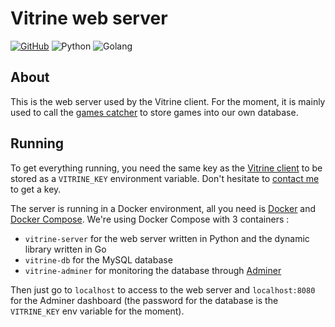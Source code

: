 # Vitrine web server
[![GitHub](https://img.shields.io/github/license/vitrine-app/vitrine.svg?style=flat-square)](/LICENSE.md)
![Python](https://img.shields.io/badge/python-3.6-blue.svg?style=flat-square)
![Golang](https://img.shields.io/badge/golang-1.10-lightblue.svg?style=flat-square)

## About
This is the web server used by the Vitrine client.
For the moment, it is mainly used to call the [games catcher](https://github.com/vitrine-app/games-catcher) to store games into our own database.

## Running
To get everything running, you need the same key as the [Vitrine client](https://github.com/vitrine-app/vitrine/blob/master/.github/CONTRIBUTING.md) to be stored as a `VITRINE_KEY` environment variable. Don't hesitate to [contact me](mailto:paul.roman@epitech.eu) to get a key.

The server is running in a Docker environment, all you need is [Docker](https://docs.docker.com/install) and [Docker Compose](https://docs.docker.com/compose/install).
We're using Docker Compose with 3 containers :
- `vitrine-server` for the web server written in Python and the dynamic library written in Go 
- `vitrine-db` for the MySQL database
- `vitrine-adminer` for monitoring the database through [Adminer](https://www.adminer.org)

Then just go to `localhost` to access to the web server and `localhost:8080` for the Adminer dashboard (the password for the database is the `VITRINE_KEY` env variable for the moment).
